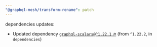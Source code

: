 ```yaml
---
"@graphql-mesh/transform-rename": patch
---
```

dependencies updates:
  - Updated dependency [`graphql-scalars@^1.22.1` ↗︎](https://www.npmjs.com/package/graphql-scalars/v/1.22.1) (from `^1.22.2`, in `dependencies`)
